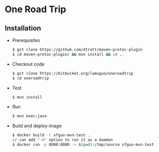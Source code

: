 # One Road Trip

## Installation
* Prerequisites
 
  ```sh
  $ git clone https://github.com/dtrott/maven-protoc-plugin
  $ cd maven-protoc-plugin/ && mvn install && cd ..
  ```
  
* Checkout code
 
  ```sh
  $ git clone https://bitbucket.org/lamuguo/oneroadtrip
  $ cd oneroadtrip
  ```
  
* Test
 
  ```sh
  $ mvn install
  ```
 
* Run
 
  ```sh
  $ mvn exec:java
  ```
 
* Build and deploy image
 
  ```sh
  $ docker build -t xfguo-mvn-test .
  // can add "-d" option to run it as a daemon  
  $ docker run -p 8080:8080 -v $(pwd):/tmp/source xfguo-mvn-test
  ```
 
